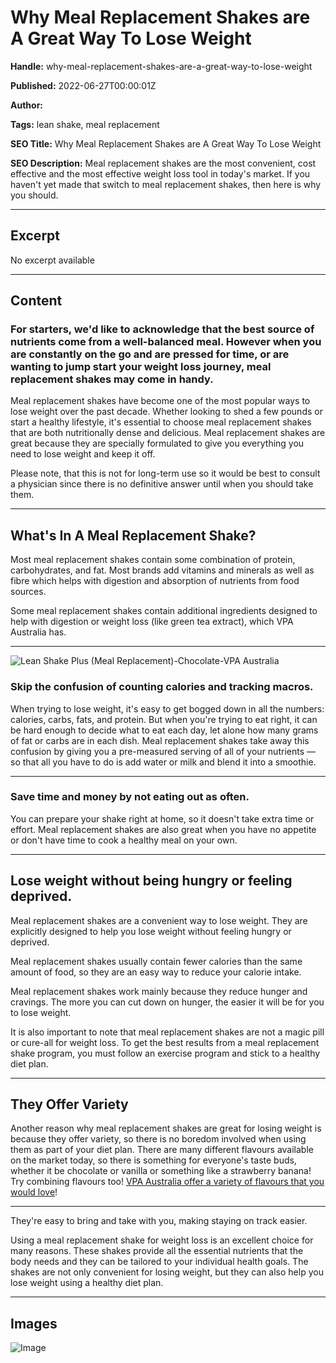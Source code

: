 # Why Meal Replacement Shakes are A Great Way To Lose Weight

**Handle:** why-meal-replacement-shakes-are-a-great-way-to-lose-weight

**Published:** 2022-06-27T00:00:01Z

**Author:**  

**Tags:** lean shake, meal replacement

**SEO Title:** Why Meal Replacement Shakes are A Great Way To Lose Weight

**SEO Description:** Meal replacement shakes are the most convenient, cost effective and the most effective weight loss tool in today's market. If you haven't yet made that switch to meal replacement shakes, then here is why you should.

---

## Excerpt

No excerpt available

---

## Content

### For starters, we'd like to acknowledge that the best source of nutrients come from a well-balanced meal. However when you are constantly on the go and are pressed for time, or are wanting to jump start your weight loss journey, meal replacement shakes may come in handy.

Meal replacement shakes have become one of the most popular ways to lose weight over the past decade. Whether looking to shed a few pounds or start a healthy lifestyle, it's essential to choose meal replacement shakes that are both nutritionally dense and delicious. Meal replacement shakes are great because they are specially formulated to give you everything you need to lose weight and keep it off.

Please note, that this is not for long-term use so it would be best to consult a physician since there is no definitive answer until when you should take them.

---

## What's In A Meal Replacement Shake?

Most meal replacement shakes contain some combination of protein, carbohydrates, and fat. Most brands add vitamins and minerals as well as fibre which helps with digestion and absorption of nutrients from food sources.

Some meal replacement shakes contain additional ingredients designed to help with digestion or weight loss (like green tea extract), which VPA Australia has.

---

![Lean Shake Plus (Meal Replacement)-Chocolate-VPA Australia](https://i.shgcdn.com/f3a5c7a1-5d95-498c-b2a6-cb82cab89900/-/format/auto/-/preview/3000x3000/-/quality/lighter/)

### Skip the confusion of counting calories and tracking macros.

When trying to lose weight, it's easy to get bogged down in all the numbers: calories, carbs, fats, and protein. But when you're trying to eat right, it can be hard enough to decide what to eat each day, let alone how many grams of fat or carbs are in each dish. Meal replacement shakes take away this confusion by giving you a pre-measured serving of all of your nutrients — so that all you have to do is add water or milk and blend it into a smoothie.

---

### Save time and money by not eating out as often.

You can prepare your shake right at home, so it doesn't take extra time or effort. Meal replacement shakes are also great when you have no appetite or don't have time to cook a healthy meal on your own.

---

## Lose weight without being hungry or feeling deprived.

Meal replacement shakes are a convenient way to lose weight. They are explicitly designed to help you lose weight without feeling hungry or deprived.

Meal replacement shakes usually contain fewer calories than the same amount of food, so they are an easy way to reduce your calorie intake.

Meal replacement shakes work mainly because they reduce hunger and cravings. The more you can cut down on hunger, the easier it will be for you to lose weight.

It is also important to note that meal replacement shakes are not a magic pill or cure-all for weight loss. To get the best results from a meal replacement shake program, you must follow an exercise program and stick to a healthy diet plan.

---

## They Offer Variety

Another reason why meal replacement shakes are great for losing weight is because they offer variety, so there is no boredom involved when using them as part of your diet plan. There are many different flavours available on the market today, so there is something for everyone's taste buds, whether it be chocolate or vanilla or something like a strawberry banana! Try combining flavours too! [VPA Australia offer a variety of flavours that you would love](https://www.vpa.com.au/products/lean-shake-plus-meal-replacement?_pos=1&_sid=fcea46e6b&_ss=r)!

---

They're easy to bring and take with you, making staying on track easier.

Using a meal replacement shake for weight loss is an excellent choice for many reasons. These shakes provide all the essential nutrients that the body needs and they can be tailored to your individual health goals. The shakes are not only convenient for losing weight, but they can also help you lose weight using a healthy diet plan.

---

## Images

![Image](undefined)

